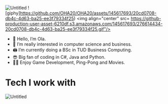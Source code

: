 ![Untitled](https://github.com/OHA20/OHA20/assets/145617693/e488b9a4-e3ee-49ca-9d9a-44985f8169b1) 
![giphy]https://github.com/OHA20/OHA20/assets/145617693/20cd0708-db4c-4d63-ba25-ee3f79334f25)
<img align="center" src= https://github-production-user-asset-6210df.s3.amazonaws.com/145617693/276614434-20cd0708-db4c-4d63-ba25-ee3f79334f25.gif"/>

- 👋 Hello, I’m Ola.
- 👀 I’m really interested in computer science and business.
- 🖨 I’m currently doing a BSc in TUD Business Computing.
- 😎 Big fan of coding in C#, Java and Python.
- 🐱‍🏍 Enjoy Game Development, Ping-Pong and Movies. 

# Tech I work with
![Untitled](https://github.com/OHA20/OHA20/assets/145617693/e8a9056a-10d4-422f-a92e-4acace24a39c)
